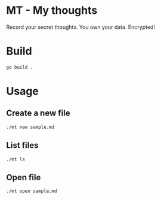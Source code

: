 # MT - My thoughts

Record your secret thoughts. You own your data. Encrypted!

# Build

```zsh
go build .
```

# Usage 

## Create a new file

```
./mt new sample.md
```

## List files

```
./mt ls
```

## Open file

```
./mt open sample.md
```